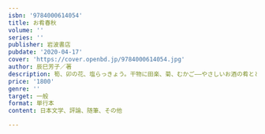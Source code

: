 ```yaml
---
isbn: '9784000614054'
title: お肴春秋
volume: ''
series: ''
publisher: 岩波書店
pubdate: '2020-04-17'
cover: 'https://cover.openbd.jp/9784000614054.jpg'
author: 辰巳芳子／著
description: 筍、卯の花、塩らっきょう。干物に田楽、菊、むかご――やさしいお酒の肴とともに四季の口福を綴る随筆集。
price: '1800'
genre: ''
target: 一般
format: 単行本
content: 日本文学、評論、随筆、その他

---
```

